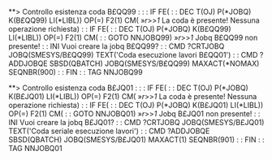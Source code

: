 
**> Controllo esistenza coda B£QQ99 : 
 :  : IF FE( :  : DEC T(OJ) P(\*JOBQ) K(B£QQ99) LI(\*LIBL)) OP(=) F2(1) CM(       »_r_>>_1_ La coda è presente! Nessuna operazione richiesta)
 :  : IF FE( :  : DEC T(OJ) P(\*JOBQ) K(B£QQ99) LI(\*LIBL)) OP(=) F2(1) CM( :  : GOTO NNJOBQ99)
       »_r_>>_1_ Jobq B£QQ99 non presente!
 :  : INI   Vuoi creare la jobq B£QQ99?
 :  : CMD ?CRTJOBQ JOBQ(SMESYS/B£QQ99) TEXT('Coda esecuzione lavori B£QQ01')
 :  : CMD ?ADDJOBQE SBSD(QBATCH) JOBQ(SMESYS/B£QQ99) MAXACT(\*NOMAX) SEQNBR(900)
 :  : FIN
 :  : TAG NNJOBQ99

**> Controllo esistenza coda B£JQ01 : 
 :  : IF FE( :  : DEC T(OJ) P(\*JOBQ) K(B£JQ01) LI(\*LIBL)) OP(=) F2(1) CM(       »_r_>>_1_ La coda è presente! Nessuna operazione richiesta)
 :  : IF FE( :  : DEC T(OJ) P(\*JOBQ) K(B£JQ01) LI(\*LIBL)) OP(=) F2(1) CM( :  : GOTO NNJOBQ01)
       »_r_>>_1_ Jobq B£JQ01 non presente!
 :  : INI   Vuoi creare la jobq B£JQ01?
 :  : CMD ?CRTJOBQ JOBQ(SMESYS/B£JQ01) TEXT('Coda seriale esecuzione lavori')
 :  : CMD ?ADDJOBQE SBSD(QBATCH) JOBQ(SMESYS/B£JQ01) MAXACT(1) SEQNBR(901)
 :  : FIN
 :  : TAG NNJOBQ01

